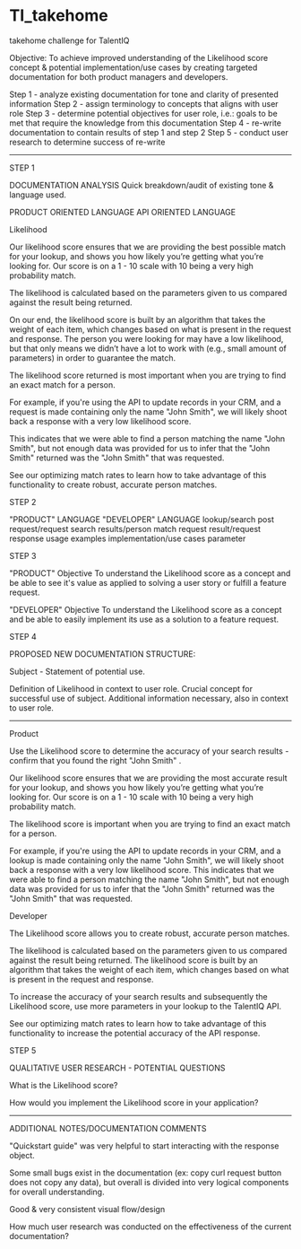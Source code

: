 # TI_takehome
takehome challenge for TalentIQ



Objective: To achieve improved understanding of the Likelihood score concept & potential implementation/use cases by creating targeted documentation for both product managers and developers. 

Step 1 - analyze existing documentation for tone and clarity of presented information
Step 2 - assign terminology to concepts that aligns with user role 
Step 3 - determine potential objectives for user role, i.e.: goals to be met that require the knowledge from this documentation
Step 4 - re-write documentation to contain results of step 1 and step 2
Step 5 - conduct user research to determine success of re-write
____________________________________________________________________________

STEP 1

DOCUMENTATION ANALYSIS
Quick breakdown/audit of existing tone & language used. 

PRODUCT ORIENTED LANGUAGE API ORIENTED LANGUAGE

Likelihood

Our likelihood score ensures that we are providing the best possible match for your lookup, and shows you how likely you’re getting what you’re looking for. Our score is on a 1 - 10 scale with 10 being a very high probability match. 

The likelihood is calculated based on the parameters given to us compared against the result being returned. 

On our end, the likelihood score is built by an algorithm that takes the weight of each item, which changes based on what is present in the request and response. The person you were looking for may have a low likelihood, but that only means we didn’t have a lot to work with (e.g., small amount of parameters) in order to guarantee the match.

 The likelihood score returned is most important when you are trying to find an exact match for a person. 

For example, if you're using the API to update records in your CRM, and a request is made containing only the name "John Smith", we will likely shoot back a response with a very low likelihood score. 

This indicates that we were able to find a person matching the name "John Smith", but not enough data was provided for us to infer that the "John Smith" returned was the "John Smith" that was requested. 

See our optimizing match rates to learn how to take advantage of this functionality to create robust, accurate person matches. 




STEP 2

"PRODUCT" LANGUAGE			"DEVELOPER" LANGUAGE
lookup/search					post request/request
search results/person match			request result/request response
usage examples				implementation/use cases
						parameter


STEP 3

"PRODUCT" Objective
To understand the Likelihood score as a concept and be able to see it's value as applied to solving a user story or fulfill a feature request.

"DEVELOPER" Objective
To understand the Likelihood score as a concept and be able to easily implement its use as a solution to a feature request. 


STEP 4

PROPOSED NEW DOCUMENTATION STRUCTURE:

Subject - 
Statement of potential use. 

Definition of Likelihood in context to user role.
Crucial concept for successful use of subject.
Additional information necessary, also in context to user role. 
_____________________________________________________________

	
Product

Use the Likelihood score to determine the accuracy of your search results - confirm that you found the right "John Smith" .

Our likelihood score ensures that we are providing the most accurate result for your lookup, and shows you how likely you’re getting what you’re looking for. Our score is on a 1 - 10 scale with 10 being a very high probability match.

The likelihood score is important when you are trying to find an exact match for a person. 

For example, if you're using the API to update records in your CRM, and a lookup is made containing only the name "John Smith", we will likely shoot back a response with a very low likelihood score. This indicates that we were able to find a person matching the name "John Smith", but not enough data was provided for us to infer that the "John Smith" returned was the "John Smith" that was requested. 



Developer

The Likelihood score allows you to create robust, accurate person matches. 

The likelihood is calculated based on the parameters given to us compared against the result being returned. The likelihood score is built by an algorithm that takes the weight of each item, which changes based on what is present in the request and response.
 
To increase the accuracy of your search results and subsequently the Likelihood score, use more parameters in your lookup to the TalentIQ API.

See our optimizing match rates to learn how to take advantage of this functionality to increase the potential accuracy of the API response. 



STEP 5

QUALITATIVE USER RESEARCH - POTENTIAL QUESTIONS 

What is the Likelihood score? 

How would you implement the Likelihood score in your application?

____________________________________________________________________________

ADDITIONAL NOTES/DOCUMENTATION COMMENTS


"Quickstart guide" was very helpful to start interacting with the response object. 

Some small bugs exist in the documentation (ex: copy curl request button does not copy any data), but overall is divided into very logical components for overall understanding. 

Good & very consistent visual flow/design

How much user research was conducted on the effectiveness of the current documentation?


